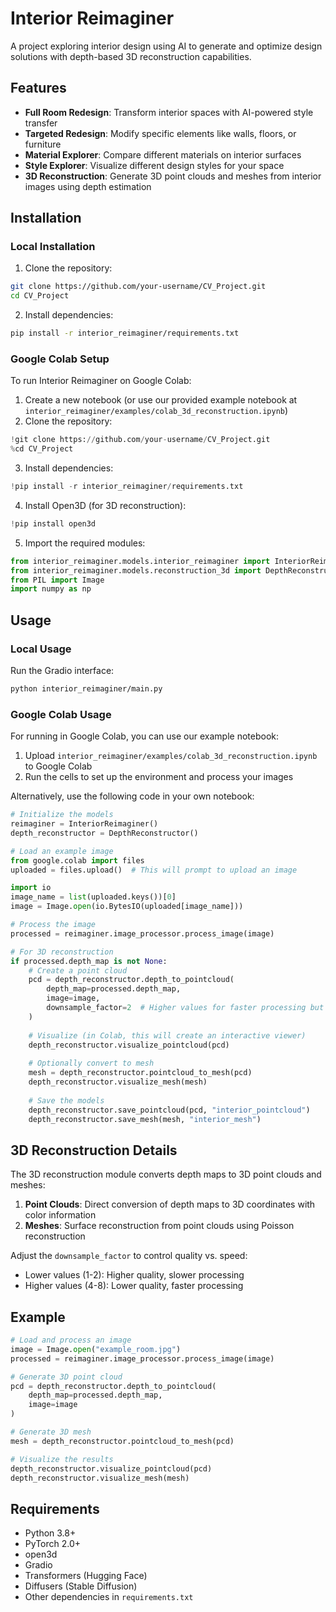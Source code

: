 # Interior Reimaginer

A project exploring interior design using AI to generate and optimize design solutions with depth-based 3D reconstruction capabilities.

## Features

- **Full Room Redesign**: Transform interior spaces with AI-powered style transfer
- **Targeted Redesign**: Modify specific elements like walls, floors, or furniture
- **Material Explorer**: Compare different materials on interior surfaces
- **Style Explorer**: Visualize different design styles for your space
- **3D Reconstruction**: Generate 3D point clouds and meshes from interior images using depth estimation

## Installation

### Local Installation

1. Clone the repository:
```bash
git clone https://github.com/your-username/CV_Project.git
cd CV_Project
```

2. Install dependencies:
```bash
pip install -r interior_reimaginer/requirements.txt
```

### Google Colab Setup

To run Interior Reimaginer on Google Colab:

1. Create a new notebook (or use our provided example notebook at `interior_reimaginer/examples/colab_3d_reconstruction.ipynb`)
2. Clone the repository:
```python
!git clone https://github.com/your-username/CV_Project.git
%cd CV_Project
```

3. Install dependencies:
```python
!pip install -r interior_reimaginer/requirements.txt
```

4. Install Open3D (for 3D reconstruction):
```python
!pip install open3d
```

5. Import the required modules:
```python
from interior_reimaginer.models.interior_reimaginer import InteriorReimaginer
from interior_reimaginer.models.reconstruction_3d import DepthReconstructor
from PIL import Image
import numpy as np
```

## Usage

### Local Usage

Run the Gradio interface:

```bash
python interior_reimaginer/main.py
```

### Google Colab Usage

For running in Google Colab, you can use our example notebook:

1. Upload `interior_reimaginer/examples/colab_3d_reconstruction.ipynb` to Google Colab
2. Run the cells to set up the environment and process your images

Alternatively, use the following code in your own notebook:

```python
# Initialize the models
reimaginer = InteriorReimaginer()
depth_reconstructor = DepthReconstructor()

# Load an example image
from google.colab import files
uploaded = files.upload()  # This will prompt to upload an image

import io
image_name = list(uploaded.keys())[0]
image = Image.open(io.BytesIO(uploaded[image_name]))

# Process the image
processed = reimaginer.image_processor.process_image(image)

# For 3D reconstruction
if processed.depth_map is not None:
    # Create a point cloud
    pcd = depth_reconstructor.depth_to_pointcloud(
        depth_map=processed.depth_map,
        image=image,
        downsample_factor=2  # Higher values for faster processing but less detail
    )
    
    # Visualize (in Colab, this will create an interactive viewer)
    depth_reconstructor.visualize_pointcloud(pcd)
    
    # Optionally convert to mesh
    mesh = depth_reconstructor.pointcloud_to_mesh(pcd)
    depth_reconstructor.visualize_mesh(mesh)
    
    # Save the models
    depth_reconstructor.save_pointcloud(pcd, "interior_pointcloud")
    depth_reconstructor.save_mesh(mesh, "interior_mesh")
```

## 3D Reconstruction Details

The 3D reconstruction module converts depth maps to 3D point clouds and meshes:

1. **Point Clouds**: Direct conversion of depth maps to 3D coordinates with color information
2. **Meshes**: Surface reconstruction from point clouds using Poisson reconstruction

Adjust the `downsample_factor` to control quality vs. speed:
- Lower values (1-2): Higher quality, slower processing
- Higher values (4-8): Lower quality, faster processing

## Example

```python
# Load and process an image
image = Image.open("example_room.jpg")
processed = reimaginer.image_processor.process_image(image)

# Generate 3D point cloud
pcd = depth_reconstructor.depth_to_pointcloud(
    depth_map=processed.depth_map,
    image=image
)

# Generate 3D mesh
mesh = depth_reconstructor.pointcloud_to_mesh(pcd)

# Visualize the results
depth_reconstructor.visualize_pointcloud(pcd)
depth_reconstructor.visualize_mesh(mesh)
```

## Requirements

- Python 3.8+
- PyTorch 2.0+
- open3d
- Gradio
- Transformers (Hugging Face)
- Diffusers (Stable Diffusion)
- Other dependencies in `requirements.txt`
